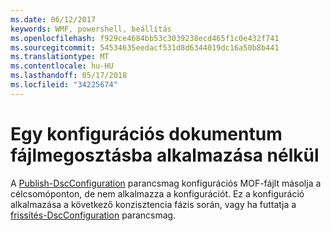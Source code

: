 ```yaml
---
ms.date: 06/12/2017
keywords: WMF, powershell, beállítás
ms.openlocfilehash: f929ce4684bb53c3039238ecd465f1c0e432f741
ms.sourcegitcommit: 54534635eedacf531d8d6344019dc16a50b8b441
ms.translationtype: MT
ms.contentlocale: hu-HU
ms.lasthandoff: 05/17/2018
ms.locfileid: "34225674"
---
```

# <a name="deliver-a-configuration-document-without-applying"></a>Egy konfigurációs dokumentum fájlmegosztásba alkalmazása nélkül

A [Publish-DscConfiguration](https://technet.microsoft.com/library/mt517875.aspx) parancsmag konfigurációs MOF-fájlt másolja a célcsomóponton, de nem alkalmazza a konfigurációt.
Ez a konfiguráció alkalmazása a következő konzisztencia fázis során, vagy ha futtatja a [frissítés-DscConfiguration](https://technet.microsoft.com/library/mt143541.aspx) parancsmag.

